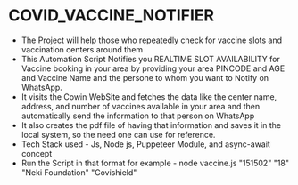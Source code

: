 # COVID_VACCINE_NOTIFIER
* The Project will help those who repeatedly check for vaccine slots and vaccination centers around them
* This Automation Script  Notifies you  REALTIME SLOT AVAILABILITY for Vaccine booking in your area by providing your area PINCODE and AGE and Vaccine Name and the persone to whom you want to Notify on WhatsApp.
* It visits the Cowin WebSite and fetches the data like  the center name, address, and  number of vaccines available in your area and then automatically send the information to that person on WhatsApp
* It also creates the pdf file of having that information and saves it in the local system, so the need one can use for reference.
* Tech Stack used - Js, Node js, Puppeteer Module, and async-await concept
* Run the Script in that format for example -  node vaccine.js "151502" "18" "Neki Foundation" "Covishield"

